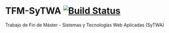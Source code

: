 # TFM-SyTWA [![Build Status](https://travis-ci.org/ULL-ESIT-GRADOII-TFG/TFM-SyTWA.svg?branch=master)](https://travis-ci.org/ULL-ESIT-GRADOII-TFG/TFM-SyTWA)
Trabajo de Fin de Máster - Sistemas y Tecnologías Web Aplicadas (SyTWA)

